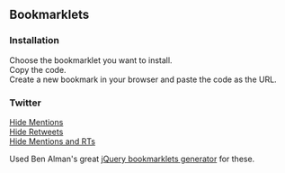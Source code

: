## Bookmarklets

### Installation
Choose the bookmarklet you want to install.  
Copy the code.  
Create a new bookmark in your browser and paste the code as the URL. 

### Twitter
[Hide Mentions](http://raw.github.com/n8kowald/bookmarklets/master/twitter/hide-mentions.js)  
[Hide Retweets](http://raw.github.com/n8kowald/bookmarklets/master/twitter/hide-retweets.js)  
[Hide Mentions and RTs](http://raw.github.com/n8kowald/bookmarklets/master/twitter/hide-mentions-and-retweets.js)  

Used Ben Alman's great [jQuery bookmarklets generator](http://benalman.com/code/test/jquery-run-code-bookmarklet/) for these.
